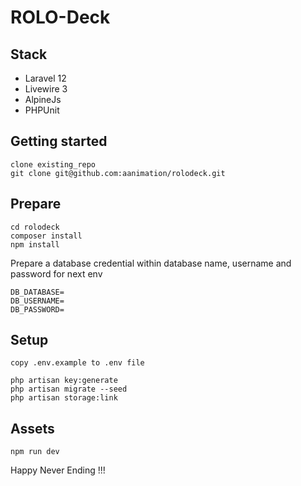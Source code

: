 # ROLO-Deck

## Stack
* Laravel 12
* Livewire 3
* AlpineJs
* PHPUnit

## Getting started
```
clone existing_repo
git clone git@github.com:aanimation/rolodeck.git
```

## Prepare
```
cd rolodeck
composer install
npm install
```

Prepare a database credential within database name, username and password
for next env
```
DB_DATABASE=
DB_USERNAME=
DB_PASSWORD=
```

## Setup
```
copy .env.example to .env file

php artisan key:generate
php artisan migrate --seed
php artisan storage:link
```

## Assets
```
npm run dev
```

Happy Never Ending !!!